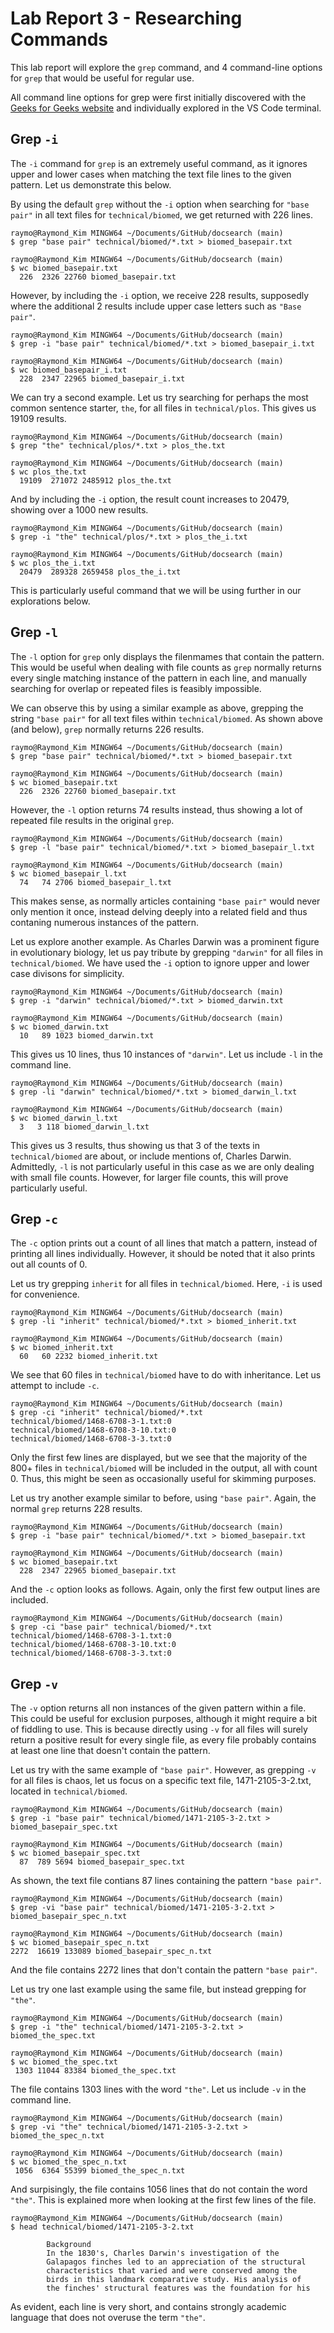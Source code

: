 # Lab Report 3 - Researching Commands

This lab report will explore the `grep` command, and 4 command-line options for `grep` that would be useful for regular use. 

All command line options for grep were first initially discovered with the [Geeks for Geeks website](https://www.geeksforgeeks.org/grep-command-in-unixlinux/) and individually explored in the VS Code terminal. 

## Grep `-i`

The `-i` command for `grep` is an extremely useful command, as it ignores upper and lower cases when matching the text file lines to the given pattern. Let us demonstrate this below. 

By using the default `grep` without the `-i` option when searching for `"base pair"` in all text files for `technical/biomed`, we get returned with 226 lines. 

    raymo@Raymond_Kim MINGW64 ~/Documents/GitHub/docsearch (main)
    $ grep "base pair" technical/biomed/*.txt > biomed_basepair.txt

    raymo@Raymond_Kim MINGW64 ~/Documents/GitHub/docsearch (main)
    $ wc biomed_basepair.txt
      226  2326 22760 biomed_basepair.txt

However, by including the `-i` option, we receive 228 results, supposedly where the additional 2 results include upper case letters such as `"Base pair"`. 

    raymo@Raymond_Kim MINGW64 ~/Documents/GitHub/docsearch (main)
    $ grep -i "base pair" technical/biomed/*.txt > biomed_basepair_i.txt

    raymo@Raymond_Kim MINGW64 ~/Documents/GitHub/docsearch (main)
    $ wc biomed_basepair_i.txt
      228  2347 22965 biomed_basepair_i.txt

We can try a second example. Let us try searching for perhaps the most common sentence starter, `the`, for all files in `technical/plos`. This gives us 19109 results. 

    raymo@Raymond_Kim MINGW64 ~/Documents/GitHub/docsearch (main)
    $ grep "the" technical/plos/*.txt > plos_the.txt

    raymo@Raymond_Kim MINGW64 ~/Documents/GitHub/docsearch (main)
    $ wc plos_the.txt
      19109  271072 2485912 plos_the.txt

And by including the `-i` option, the result count increases to 20479, showing over a 1000 new results. 

    raymo@Raymond_Kim MINGW64 ~/Documents/GitHub/docsearch (main)
    $ grep -i "the" technical/plos/*.txt > plos_the_i.txt

    raymo@Raymond_Kim MINGW64 ~/Documents/GitHub/docsearch (main)
    $ wc plos_the_i.txt
      20479  289328 2659458 plos_the_i.txt

This is particularly useful command that we will be using further in our explorations below. 

## Grep `-l`

The `-l` option for `grep` only displays the filenmames that contain the pattern. This would be useful when dealing with file counts as `grep` normally returns every single matching instance of the pattern in each line, and manually searching for overlap or repeated files is feasibly impossible. 

We can observe this by using a similar example as above, grepping the string `"base pair"` for all text files within `technical/biomed`. As shown above (and below), `grep` normally returns 226 results. 

    raymo@Raymond_Kim MINGW64 ~/Documents/GitHub/docsearch (main)
    $ grep "base pair" technical/biomed/*.txt > biomed_basepair.txt

    raymo@Raymond_Kim MINGW64 ~/Documents/GitHub/docsearch (main)
    $ wc biomed_basepair.txt
      226  2326 22760 biomed_basepair.txt

However, the `-l` option returns 74 results instead, thus showing a lot of repeated file results in the original `grep`. 

    raymo@Raymond_Kim MINGW64 ~/Documents/GitHub/docsearch (main)
    $ grep -l "base pair" technical/biomed/*.txt > biomed_basepair_l.txt

    raymo@Raymond_Kim MINGW64 ~/Documents/GitHub/docsearch (main)
    $ wc biomed_basepair_l.txt
      74   74 2706 biomed_basepair_l.txt

This makes sense, as normally articles containing `"base pair"` would never only mention it once, instead delving deeply into a related field and thus contaning numerous instances of the pattern. 

Let us explore another example. As Charles Darwin was a prominent figure in evolutionary biology, let us pay tribute by grepping `"darwin"` for all files in `technical/biomed`. We have used the `-i` option to ignore upper and lower case divisons for simplicity. 

    raymo@Raymond_Kim MINGW64 ~/Documents/GitHub/docsearch (main)
    $ grep -i "darwin" technical/biomed/*.txt > biomed_darwin.txt

    raymo@Raymond_Kim MINGW64 ~/Documents/GitHub/docsearch (main)
    $ wc biomed_darwin.txt
      10   89 1023 biomed_darwin.txt
      
This gives us 10 lines, thus 10 instances of `"darwin"`. Let us include `-l` in the command line.

    raymo@Raymond_Kim MINGW64 ~/Documents/GitHub/docsearch (main)
    $ grep -li "darwin" technical/biomed/*.txt > biomed_darwin_l.txt

    raymo@Raymond_Kim MINGW64 ~/Documents/GitHub/docsearch (main)
    $ wc biomed_darwin_l.txt
      3   3 118 biomed_darwin_l.txt

This gives us 3 results, thus showing us that 3 of the texts in `technical/biomed` are about, or include mentions of, Charles Darwin. Admittedly, `-l` is not particularly useful in this case as we are only dealing with small file counts. However, for larger file counts, this will prove particularly useful.

## Grep `-c`

The `-c` option prints out a count of all lines that match a pattern, instead of printing all lines individually. However, it should be noted that it also prints out all counts of 0.

Let us try grepping `inherit` for all files in `technical/biomed`. Here, `-i` is used for convenience. 

    raymo@Raymond_Kim MINGW64 ~/Documents/GitHub/docsearch (main)
    $ grep -li "inherit" technical/biomed/*.txt > biomed_inherit.txt

    raymo@Raymond_Kim MINGW64 ~/Documents/GitHub/docsearch (main)
    $ wc biomed_inherit.txt
      60   60 2232 biomed_inherit.txt

We see that 60 files in `technical/biomed` have to do with inheritance. Let us attempt to include `-c`.

    raymo@Raymond_Kim MINGW64 ~/Documents/GitHub/docsearch (main)
    $ grep -ci "inherit" technical/biomed/*.txt
    technical/biomed/1468-6708-3-1.txt:0
    technical/biomed/1468-6708-3-10.txt:0
    technical/biomed/1468-6708-3-3.txt:0
    
Only the first few lines are displayed, but we see that the majority of the 800+ files in `technical/biomed` will be included in the output, all with count 0. Thus, this might be seen as occasionally useful for skimming purposes. 

Let us try another example similar to before, using `"base pair"`. Again, the normal `grep` returns 228 results. 

    raymo@Raymond_Kim MINGW64 ~/Documents/GitHub/docsearch (main)
    $ grep -i "base pair" technical/biomed/*.txt > biomed_basepair.txt

    raymo@Raymond_Kim MINGW64 ~/Documents/GitHub/docsearch (main)
    $ wc biomed_basepair.txt
      228  2347 22965 biomed_basepair.txt
      
And the `-c` option looks as follows. Again, only the first few output lines are included. 

    raymo@Raymond_Kim MINGW64 ~/Documents/GitHub/docsearch (main)
    $ grep -ci "base pair" technical/biomed/*.txt
    technical/biomed/1468-6708-3-1.txt:0
    technical/biomed/1468-6708-3-10.txt:0
    technical/biomed/1468-6708-3-3.txt:0

## Grep `-v`

The `-v` option returns all non instances of the given pattern within a file. This could be useful for exclusion purposes, although it might require a bit of fiddling to use. This is because directly using `-v` for all files will surely return a positive result for every single file, as every file probably contains at least one line that doesn't contain the pattern. 

Let us try with the same example of `"base pair"`. However, as grepping `-v` for all files is chaos, let us focus on a specific text file, 1471-2105-3-2.txt, located in `technical/biomed`. 

    raymo@Raymond_Kim MINGW64 ~/Documents/GitHub/docsearch (main)
    $ grep -i "base pair" technical/biomed/1471-2105-3-2.txt > biomed_basepair_spec.txt

    raymo@Raymond_Kim MINGW64 ~/Documents/GitHub/docsearch (main)
    $ wc biomed_basepair_spec.txt
      87  789 5694 biomed_basepair_spec.txt
      
As shown, the text file contians 87 lines containing the pattern `"base pair"`. 

    raymo@Raymond_Kim MINGW64 ~/Documents/GitHub/docsearch (main)
    $ grep -vi "base pair" technical/biomed/1471-2105-3-2.txt > biomed_basepair_spec_n.txt

    raymo@Raymond_Kim MINGW64 ~/Documents/GitHub/docsearch (main)
    $ wc biomed_basepair_spec_n.txt
    2272  16619 133089 biomed_basepair_spec_n.txt
  
And the file contains 2272 lines that don't contain the pattern `"base pair"`. 

Let us try one last example using the same file, but instead grepping for `"the"`. 

    raymo@Raymond_Kim MINGW64 ~/Documents/GitHub/docsearch (main)
    $ grep -i "the" technical/biomed/1471-2105-3-2.txt > biomed_the_spec.txt

    raymo@Raymond_Kim MINGW64 ~/Documents/GitHub/docsearch (main)
    $ wc biomed_the_spec.txt
     1303 11044 83384 biomed_the_spec.txt
 
The file contains 1303 lines with the word `"the"`. Let us include `-v` in the command line. 

    raymo@Raymond_Kim MINGW64 ~/Documents/GitHub/docsearch (main)
    $ grep -vi "the" technical/biomed/1471-2105-3-2.txt > biomed_the_spec_n.txt

    raymo@Raymond_Kim MINGW64 ~/Documents/GitHub/docsearch (main)
    $ wc biomed_the_spec_n.txt
     1056  6364 55399 biomed_the_spec_n.txt
 
And surpisingly, the file contains 1056 lines that do not contain the word `"the"`. This is explained more when looking at the first few lines of the file. 

    raymo@Raymond_Kim MINGW64 ~/Documents/GitHub/docsearch (main)
    $ head technical/biomed/1471-2105-3-2.txt
    
            Background
            In the 1830's, Charles Darwin's investigation of the
            Galapagos finches led to an appreciation of the structural
            characteristics that varied and were conserved among the
            birds in this landmark comparative study. His analysis of
            the finches' structural features was the foundation for his

As evident, each line is very short, and contains strongly academic language that does not overuse the term `"the"`. 
